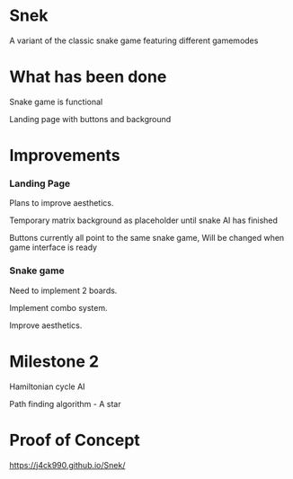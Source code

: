 # Snek
A variant of the classic snake game featuring different gamemodes

# What has been done
Snake game is functional

Landing page with buttons and background

# Improvements
### Landing Page
Plans to improve aesthetics.

Temporary matrix background as placeholder until snake AI has finished
  
Buttons currently all point to the same snake game, Will be changed when game interface is ready

### Snake game
Need to implement 2 boards.

Implement combo system.

Improve aesthetics.

# Milestone 2
Hamiltonian cycle AI

Path finding algorithm - A star


# Proof of Concept
https://j4ck990.github.io/Snek/
